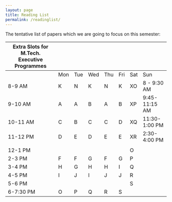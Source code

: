```yaml
---
layout: page
title: Reading List
permalink: /readinglist/
---
```


The tentative list of papers which we are going to focus on this semester:

| Extra Slots for M.Tech. Executive Programmes |     |     |     |     |     |     |               |
|----------------------------------------------|-----|-----|-----|-----|-----|-----|---------------|
|                                              | Mon | Tue | Wed | Thu | Fri | Sat | Sun           |
| 8-9 AM                                       | K   | N   | K   | N   | K   | XO  | 8 - 9:30 AM   |
| 9-10 AM                                      | A   | A   | B   | A   | B   | XP  | 9:45-11:15 AM |
| 10-11 AM                                     | C   | B   | C   | C   | D   | XQ  | 11:30-1:00 PM |
| 11-12 PM                                     | D   | E   | D   | E   | E   | XR  | 2:30-4:00 PM  |
|                                              |     |     |     |     |     |     |               |
| 12-1 PM                                      |     |     |     |     |     | O   |               |
| 2-3 PM                                       | F   | F   | G   | F   | G   | P   |               |
| 3-4 PM                                       | H   | G   | H   | H   | I   | Q   |               |
| 4-5 PM                                       | I   | J   | I   | J   | J   | R   |               |
| 5-6 PM                                       |     |     |     |     |     | S   |               |
| 6-7:30 PM                                    | O   | P   | Q   | R   | S   |     |               |
